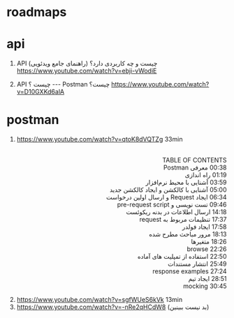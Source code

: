 # roadmaps

# api
1) API چیست و چه کاربردی دارد؟ (راهنمای جامع ویدئویی)
https://www.youtube.com/watch?v=ebji-vWodiE

2) API چیست ؟ --- Postman چیست؟
https://www.youtube.com/watch?v=D10GXKd6alA



# postman 
1) https://www.youtube.com/watch?v=qtoK8dVQTZg         33min 
<div style='direction:rtl;'>
<br/>  TABLE OF CONTENTS 
<br/>00:38 معرفی Postman 
<br/> 01:19  راه اندازی
<br/> 03:59   آشنایی با محیط نرم‌افزار
<br/> 05:00   آشنایی با کالکشن و ایجاد کالکشن جدید
<br/> 06:34 ایجاد Request  و ارسال اولین درخواست
<br/>09:46 تست نویسی و pre-request script
<br/>14:18 ارسال اطلاعات در بدنه ریکوئست
<br/>17:37 تنظیمات مربوط به request
<br/>17:58 ایجاد فولدر
<br/>18:13 مرور مباحث مطرح شده
<br/>18:26 متغیرها
<br/>22:26 browse
<br/>22:50 استفاده از تمپلیت های آماده
<br/>25:49 انتشار مستندات
<br/>27:24 response examples
<br/>28:51 ایجاد تیم
<br/>30:45 mocking
</div>




2) https://www.youtube.com/watch?v=sgfWUeS6kVk    13min
3) https://www.youtube.com/watch?v=-nRe2qHCdW8   (بد نیست ببینین)
